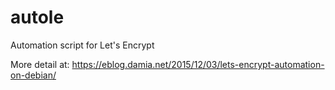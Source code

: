 # autole
Automation script for Let's Encrypt

More detail at:
https://eblog.damia.net/2015/12/03/lets-encrypt-automation-on-debian/
